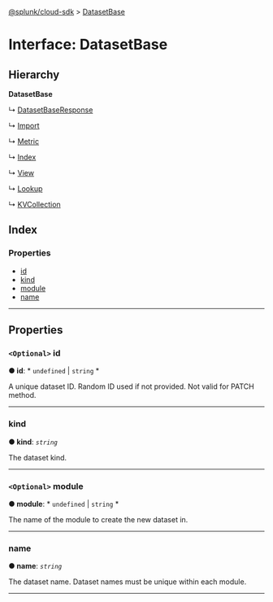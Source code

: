[@splunk/cloud-sdk](../README.md) > [DatasetBase](../interfaces/datasetbase.md)

# Interface: DatasetBase

## Hierarchy

**DatasetBase**

↳  [DatasetBaseResponse](datasetbaseresponse.md)

↳  [Import](import.md)

↳  [Metric](metric.md)

↳  [Index](index.md)

↳  [View](view.md)

↳  [Lookup](lookup.md)

↳  [KVCollection](kvcollection.md)

## Index

### Properties

* [id](datasetbase.md#id)
* [kind](datasetbase.md#kind)
* [module](datasetbase.md#module)
* [name](datasetbase.md#name)

---

## Properties

<a id="id"></a>

### `<Optional>` id

**● id**: * `undefined` &#124; `string`
*

A unique dataset ID. Random ID used if not provided. Not valid for PATCH method.

___
<a id="kind"></a>

###  kind

**● kind**: *`string`*

The dataset kind.

___
<a id="module"></a>

### `<Optional>` module

**● module**: * `undefined` &#124; `string`
*

The name of the module to create the new dataset in.

___
<a id="name"></a>

###  name

**● name**: *`string`*

The dataset name. Dataset names must be unique within each module.

___

